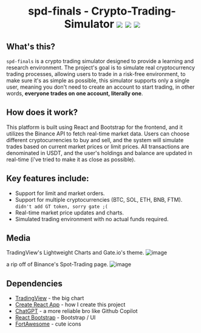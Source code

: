 <h1 align="center">
spd-finals - Crypto-Trading-Simulator
<img src="https://img.shields.io/badge/Made_by-Speedo-yellow" />
<img src="https://img.shields.io/badge/-ReactJs-61DAFB?logo=react&logoColor=white" />
<img src="https://img.shields.io/badge/platform-Windows-blue" />
</h1>

## What's this?
`spd-finals` is a crypto trading simulator designed to provide a learning and research environment. The project's goal is to simulate real cryptocurrency trading processes, allowing users to trade in a risk-free environment, to make sure it's as simple as possible, this simulator supports only a single user, meaning you don't need to create an account to start trading, in other words, **everyone trades on one account, literally one**.

## How does it work?
This platform is built using React and Bootstrap for the frontend, and it utilizes the Binance API to fetch real-time market data. Users can choose different cryptocurrencies to buy and sell, and the system will simulate trades based on current market prices or limit prices. All transactions are denominated in USDT, and the user's holdings and balance are updated in real-time (i've tried to make it as close as possible).

## Key features include:
- Support for limit and market orders.
- Support for multiple cryptocurrencies (BTC, SOL, ETH, BNB, FTM). `didn't add GT token, sorry gate ;(`
- Real-time market price updates and charts.
- Simulated trading environment with no actual funds required.

## Media
TradingView's Lightweight Charts and Gate.io's theme.
![image](https://cdn.discordapp.com/attachments/1231327077672816650/1249941100689363025/image.png?ex=666921dd&is=6667d05d&hm=314b5995381d8df87520778ce84932be92510cd1c60a9ac24da5ac189ce3c07c&)

a rip off of Binance's Spot-Trading page.
![image](https://cdn.discordapp.com/attachments/1231327077672816650/1249941101130027061/image.png?ex=666921dd&is=6667d05d&hm=fcc74f9c461df0c174ab7d4782f05fd0fca2ffd70a1c354d52ae381d4a76fd4d&)

## Dependencies
- [TradingView](https://github.com/tradingview/lightweight-charts) - the big chart
- [Create React App](https://create-react-app.dev/) - how I create this project
- [ChatGPT](https://chatgpt.com/) - a more reliable bro like Github Copilot
- [React Bootstrap](https://react-bootstrap.netlify.app/) - Bootstrap / UI
- [FortAwesome](https://fortawesome.com/) - cute icons
